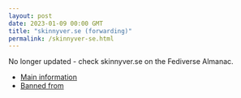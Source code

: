 ```yaml
---
layout: post
date: 2023-01-09 00:00 GMT
title: "skinnyver.se (forwarding)"
permalink: /skinnyver-se.html
---
```


No longer updated - check skinnyver.se on the Fediverse Almanac.

* [Main information](https://www.fediversealmanac.com/api/v1/instances/skinnyver.se)
* [Banned from](https://www.fediversealmanac.com/api/v1/instances/skinnyver.se/banned_from)

